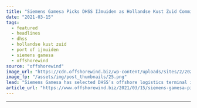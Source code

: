 ```yaml
---
title: "Siemens Gamesa Picks DHSS IJmuiden as Hollandse Kust Zuid Commissioning Hub"
date: "2021-03-15"
tags: 
  - featured
  - headlines
  - dhss
  - hollandse kust zuid
  - port of ijmuiden
  - siemens gamesa
  - offshorewind
source: "offshorewind"
image_url: "https://cdn.offshorewind.biz/wp-content/uploads/sites/2/2021/03/15152006/Siemens-Gamesa-Picks-DHSS-IJmuiden-as-Hollandse-Kust-Zuid-Commissioning-Hub.png"
image_fp: "/assets/img/post_thumbnails/25.png"
lead: "Siemens Gamesa has selected DHSS’s offshore logistics terminal in Port of IJmuiden as the"
article_url: "https://www.offshorewind.biz/2021/03/15/siemens-gamesa-picks-dhss-ijmuiden-as-hollandse-kust-zuid-commissioning-hub/"
---
```


---
